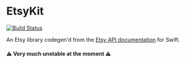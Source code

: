 # EtsyKit

[![Build Status](https://travis-ci.org/nicholasspencer/EtsyKit.svg?branch=master)](https://travis-ci.org/nicholasspencer/EtsyKit)

An Etsy library codegen'd from the [Etsy API documentation](https://www.etsy.com/developers/documentation/) for Swift.

#### ⚠️ Very much unstable at the moment ️️⚠️
